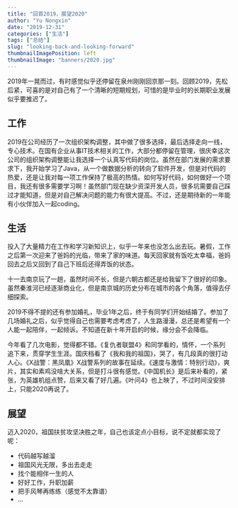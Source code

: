 ```yaml
---
title: "回首2019，展望2020"
author: "Yu Nongxin"
date: "2019-12-31"
categories: ["生活"]
tags: ["总结"]
slug: "looking-back-and-looking-forward"
thumbnailImagePosition: left
thumbnailImage: "banners/2020.jpg"
---
```

2019年一晃而过，有时感觉似乎还停留在泉州刚刚回京那一刻。回顾2019，先松后紧，可喜的是对自己有了一个清晰的短期规划，可惜的是毕业时的长期职业发展似乎要推迟了。
<!--more-->

## 工作

2019在公司经历了一次组织架构调整，其中做了很多选择，最后选择走向一线，专心技术。在国有企业从事IT技术相关的工作，大部分都停留在管理，很庆幸这次公司的组织架构调整能让我选择一个认真写代码的岗位。虽然在部门发展的需求要求下，我开始学习了Java，从一个做数据分析的转向了软件开发，但是对代码的热爱，还是让我对每一项工作保持了极高的热情。如何写好代码，如何做好一个项目，我还有很多需要学习啊！虽然部门现在缺少资深开发人员，很多坑需要自己踩过才能知道，但是对自己解决问题的能力有很大提高。不过，还是期待新的一年能有小伙伴加入一起coding。

## 生活

投入了大量精力在工作和学习新知识上，似乎一年来也没怎么出去玩。暑假，工作之后第一次迎来了爸妈的光临，带来了家的味道。每天回家就有饭吃太幸福，爸妈回去之后又回到了自己下班后还得弄饭的状态。

十一去南京玩了一趟，虽然时间不长，但是六朝古都还是给我留下了很好的印象。虽然秦淮河已经逐渐商业化，但是南京城的历史分布在城市的各个角落，值得去仔细探索。

2019不得不提的还有参加婚礼，毕业1年之后，终于有同学们开始结婚了。参加了几场婚礼之后，似乎觉得自己也需要考虑考虑了，人生路漫漫，总还是希望有一个人能一起陪伴，一起倾诉。不知道在新十年开启的时候，缘分会不会降临。

今年看了几次电影，觉得都不错。《复仇者联盟4》和同学看的，情怀，一个系列追下来，贯穿学生生涯。国庆档看了《我和我的祖国》，哭了，有几段真的很打动人心。《X战警：黑凤凰》X战警系列的故事在延续。《速度与激情：特别行动》，爽片，其实和素鸡没啥大关系，但是打斗很有感觉。《中国机长》是后来补看的，紧张，为英雄机组点赞，后来又看了好几遍。《叶问4》也上映了，不过时间没安排上，只能2020再说了。

## 展望

迈入2020，祖国扶贫攻坚决胜之年，自己也该定点小目标，说不定就都实现了呢：

- 代码越写越溜
- 祖国风光无限，多出去走走
- 找个能相伴一生的人
- 好好工作，升职加薪
- 把手风琴再练练（感觉不太靠谱）
- ...
